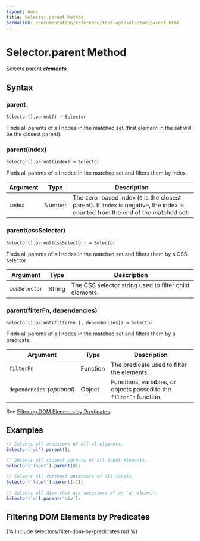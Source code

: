 ```yaml
---
layout: docs
title: Selector.parent Method
permalink: /documentation/reference/test-api/selector/parent.html
---
```

# Selector.parent Method

Selects parent ***elements***.

## Syntax

### parent

```text
Selector().parent() → Selector
```

Finds all parents of all nodes in the matched set (first element in the set will be the closest parent).

### parent(index)

```text
Selector().parent(index) → Selector
```

Finds all parents of all nodes in the matched set and filters them by index.

Argument | Type   | Description
-------- | ------ | --------------
`index`  | Number | The zero-based index (`0` is the closest parent). If `index` is negative, the index is counted from the end of the matched set.

### parent(cssSelector)

```text
Selector().parent(cssSelector) → Selector
```

Finds all parents of all nodes in the matched set and filters them by a CSS selector.

Argument      | Type   | Description
------------- | ------ | --------------
`cssSelector` | String | The CSS selector string used to filter child elements.

### parent(filterFn, dependencies)

```text
Selector().parent(filterFn [, dependencies]) → Selector
```

Finds all parents of all nodes in the matched set and filters them by a predicate.

Argument                         | Type     | Description
-------------------------------- | -------- | --------------
`filterFn`                       | Function | The predicate used to filter the elements.
`dependencies`&#160;*(optional)* | Object   | Functions, variables, or objects passed to the `filterFn` function.

See [Filtering DOM Elements by Predicates](#filtering-dom-elements-by-predicates).

## Examples

```js
// Selects all ancestors of all ul elements.
Selector('ul').parent();

// Selects all closest parents of all input elements.
Selector('input').parent(0);

// Selects all furthest ancestors of all labels.
Selector('label').parent(-1);

// Selects all divs that are ancestors of an 'a' element.
Selector('a').parent('div');
```

## Filtering DOM Elements by Predicates

{% include selectors/filter-dom-by-predicates.md %}